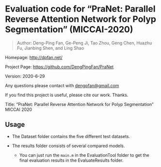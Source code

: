 # Evaluation code for “PraNet: Parallel Reverse Attention Network for Polyp Segmentation” (MICCAI-2020)

> Author:      Deng-Ping Fan, Ge-Peng Ji, Tao Zhou, Geng Chen, Huazhu Fu, Jianbing Shen, and Ling Shao

Homepage: http://dpfan.net/

Project Page: https://github.com/DengPingFan/PraNet

Version:     2020-6-29

Any questions please contact with dengpfan@gmail.com

If you find this project is useful, please cite our work. Thanks.

Title: “PraNet: Parallel Reverse Attention Network for Polyp Segmentation” MICCAI 2020

## Usage

- The Dataset folder contains the five different test datasets.

- The results folder consists of several compared models.
  - You can just run the `main.m` in the EvaluationTool folder to get the final evaluation results in the EvaluateResults folder.
